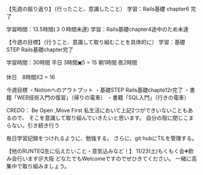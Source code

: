 【先週の振り返り】（行ったこと、意識したこと）
学習：Rails基礎 chapter6 完了
	   
学習時間：13.5時間(３０時間未達)
学習：Rails基礎chapter4途中のため未達

【今週の目標】（行うこと、意識して取り組むことを具体的に）
学習：基礎STEP  Rails基礎chapter完了

学習時間：30時間
平日 3時間✖️5 = 	15
朝1時間
夜2時間

休日　8時間X2 = 16

今週目標
・Notionへのアウトプット
・基礎STEP  Rails基礎chapte12r完了
・書籍「WEB技術入門の復習」（帰りの電車）
・書籍「SQL入門」（行きの電車）


CREDO： Be Open ,Move First
私生活において上記2つができいないこともあるので、
そこを意識して取り組んでいきたいと思います。
自分の殻に閉じこまらない。引き続き行う

毎日学習記録をつけれるように、勉強する。
さらに、git hubにTILを管理する。

【他のRUNTEQ生に伝えたいこと・意気込みなど！】
11/23(土)もくもく会➕飲み会行います＠大阪
どなたでもWelcomeですのでぜひきてください。
一緒に高集中で取り組みましょう。

